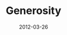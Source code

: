---
layout: music 
title: "Generosity"
series: "Game Changers"
date: 2012-03-26 
description: "Brian Tome talks about trusting God through our generosity."
audio: "http://www.crossroads.net/players/media/hq/gamechangers_03.mp3"
audio-duration: "51:55"
src: "http://www.crossroads.net/players/media/mediumHz/GameChangers_110x190.jpg"
---